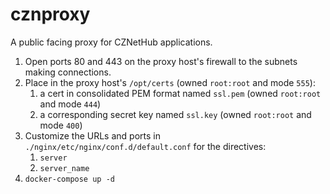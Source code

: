 # cznproxy
A public facing proxy for CZNetHub applications.

1. Open ports 80 and 443 on the proxy host's firewall to the subnets making connections.
1. Place in the proxy host's `/opt/certs` (owned `root:root` and mode `555`):
   1. a cert in consolidated PEM format named `ssl.pem` (owned `root:root` and mode `444`)
   1. a corresponding secret key named `ssl.key` (owned `root:root` and mode `400`)
1. Customize the URLs and ports in `./nginx/etc/nginx/conf.d/default.conf` for the directives:
   1. `server`
   1. `server_name`
1. `docker-compose up -d`
